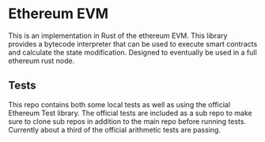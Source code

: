 # Ethereum EVM

This is an implementation in Rust of the ethereum EVM. This library provides a bytecode interpreter that can be used to execute smart contracts and calculate the state modification. Designed to eventually be used in a full ethereum rust node.

## Tests

This repo contains both some local tests as well as using the official Ethereum Test library. The official tests are included as a sub repo to make sure to clone sub repos in addition to the main repo before running tests. Currently about a third of the official arithmetic tests are passing.

